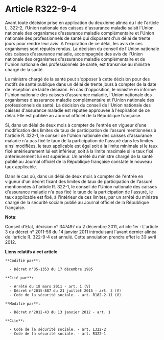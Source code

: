 # Article R322-9-4

Avant toute décision prise en application du deuxième alinéa du I de l'article L. 322-2, l'Union nationale des caisses
d'assurance maladie saisit l'Union nationale des organismes d'assurance maladie complémentaire et l'Union nationale des
professionnels de santé qui disposent d'un délai de trente jours pour rendre leur avis. A l'expiration de ce délai, les avis
de ces organismes sont réputés rendus. La décision du conseil de l'Union nationale des caisses d'assurance maladie,
accompagnée des avis de l'Union nationale des organismes d'assurance maladie complémentaire et de l'Union nationale des
professionnels de santé, est transmise au ministre chargé de la santé. 

Le ministre chargé de la santé peut s'opposer à cette décision pour des motifs de santé publique dans un délai de trente
jours à compter de la date de réception de ladite décision. En cas d'opposition, le ministre en informe l'Union nationale des
caisses d'assurance maladie, l'Union nationale des organismes d'assurance maladie complémentaire et l'Union nationale des
professionnels de santé. La décision du conseil de l'Union nationale des caisses d'assurance maladie est réputée approuvée à
l'expiration de ce délai. Elle est publiée au Journal officiel de la République française. 

Si, dans un délai de deux mois à compter de l'entrée en vigueur d'une modification des limites de taux de participation de
l'assuré mentionnées à l'article R. 322-1, le conseil de l'Union nationale des caisses d'assurance maladie n'a pas fixé le
taux de la participation de l'assuré dans les limites ainsi modifiées, le taux applicable est égal soit à la limite minimale
si le taux fixé antérieurement lui est inférieur, soit à la limite maximale si le taux fixé antérieurement lui est supérieur.
Un arrêté du ministre chargé de la santé publié au Journal officiel de la République française constate le nouveau taux
applicable. 

Dans le cas où, dans un délai de deux mois à compter de l'entrée en vigueur d'un décret fixant des limites de taux de
participation de l'assuré mentionnées à l'article R. 322-1, le conseil de l'Union nationale des caisses d'assurance maladie
n'a pas fixé le taux de la participation de l'assuré, le taux applicable est fixé, à l'intérieur de ces limites, par un
arrêté du ministre chargé de la sécurité sociale publié au Journal officiel de la République française.

**Nota:**

Conseil d'Etat, décision n° 347497 du 2 décembre 2011, article 1er : L'article 3 du décret n° 2011-56 du 14 janvier 2011
introduisant l'avant dernier alinéa de l'article R. 322-9-4 est annulé. Cette annulation prendra effet le 30 avril 2012.

**Liens relatifs à cet article**

	**Codifié par**:

	  - Décret n°85-1353 du 17 décembre 1985

	**Cité par**:

	  - Arrêté du 18 mars 2011 - art. 1 (V)
	  - Décret n°2015-887 du 21 juillet 2015 - art. 3 (V)
	  - Code de la sécurité sociale. - art. R182-2-11 (V)

	**Modifié par**:

	  - Décret n°2012-43 du 13 janvier 2012 - art. 1

	**Cite**:

	  - Code de la sécurité sociale. - art. L322-2
	  - Code de la sécurité sociale. - art. R322-1
